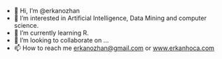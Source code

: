 - 👋 Hi, I’m @erkanozhan
- 👀 I’m interested in Artificial Intelligence, Data Mining and computer science.
- 🌱 I’m currently learning R.
- 💞️ I’m looking to collaborate on ...
- 📫 How to reach me erkanozhan@gmail.com or www.erkanhoca.com

<!---
erkanozhan/erkanozhan is a ✨ special ✨ repository because its `README.md` (this file) appears on your GitHub profile.
You can click the Preview link to take a look at your changes.
--->
